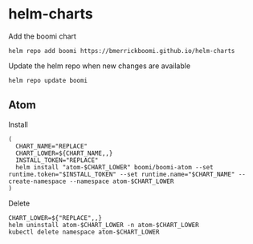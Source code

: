 # helm-charts

Add the boomi chart

```
helm repo add boomi https://bmerrickboomi.github.io/helm-charts
```

Update the helm repo when new changes are available

```
helm repo update boomi
```

## Atom

Install

```
(
  CHART_NAME="REPLACE"
  CHART_LOWER=${CHART_NAME,,}
  INSTALL_TOKEN="REPLACE"
  helm install "atom-$CHART_LOWER" boomi/boomi-atom --set runtime.token="$INSTALL_TOKEN" --set runtime.name="$CHART_NAME" --create-namespace --namespace atom-$CHART_LOWER
)
```

Delete

```
CHART_LOWER=${"REPLACE",,}
helm uninstall atom-$CHART_LOWER -n atom-$CHART_LOWER
kubectl delete namespace atom-$CHART_LOWER